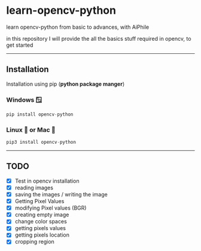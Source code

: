 # learn-opencv-python
learn opencv-python from basic to advances, with AiPhile

in this  repository I will provide the all the basics stuff required in opencv, to get started

---
## Installation
Installation using pip (**python package manger**)

### Windows 🪟
```python 
pip install opencv-python
```
### Linux 🐧 or Mac 🍎

```python 
pip3 install opencv-python
````

---

## TODO

- [x]  Test in opencv installation
- [x] reading images
- [x] saving the images / writing the image
- [x] Getting Pixel Values
- [x] modifying Pixel values (BGR)
- [x] creating empty image
- [x] change color spaces
- [x] getting pixels values
- [x] getting pixels location
- [x] cropping region